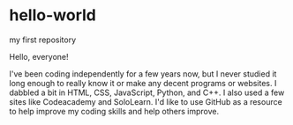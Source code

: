 # hello-world
my first repository


Hello, everyone!

I've been coding independently for a few years now, but I never studied it long enough to really know it or make any decent programs or websites. I dabbled a bit in HTML, CSS, JavaScript, Python, and C++. I also used a few sites like Codeacademy and SoloLearn. I'd like to use GitHub as a resource to help improve my coding skills and help others improve.

